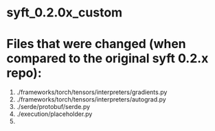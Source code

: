 # syft_0.2.0x_custom

# Files that were changed (when compared to the original syft 0.2.x repo):
1) ./frameworks/torch/tensors/interpreters/gradients.py
2) ./frameworks/torch/tensors/interpreters/autograd.py
3) ./serde/protobuf/serde.py
4) ./execution/placeholder.py
5) 
